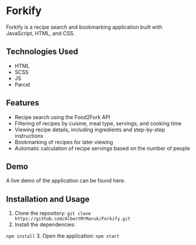 # Forkify
Forkify is a recipe search and bookmarking application built with JavaScript, HTML, and CSS.

## Technologies Used 
- HTML
- SCSS
- JS
- Parcel

## Features
- Recipe search using the Food2Fork API
- Filtering of recipes by cuisine, meal type, servings, and cooking time
- Viewing recipe details, including ingredients and step-by-step instructions
- Bookmarking of recipes for later viewing
- Automatic calculation of recipe servings based on the number of people


## Demo
A live demo of the application can be found here.

## Installation and Usage
1. Clone the repository:
``
git clone https://github.com/AlbertMrMaruk/Forkify.git
``
2. Install the dependencies:

``
npm install
``
3. Open the application:
``
npm start
``
